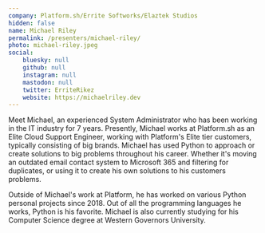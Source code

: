 ```yaml
---
company: Platform.sh/Errite Softworks/Elaztek Studios
hidden: false
name: Michael Riley
permalink: /presenters/michael-riley/
photo: michael-riley.jpeg
social:
    bluesky: null
    github: null
    instagram: null
    mastodon: null
    twitter: ErriteRikez
    website: https://michaelriley.dev
---
```


Meet Michael, an experienced System Administrator who has been working in the IT industry for 7 years. Presently, Michael works at Platform.sh as an Elite Cloud Support Engineer, working with Platform's Elite tier customers, typically consisting of big brands. Michael has used Python to approach or create solutions to big problems throughout his career. Whether it's moving an outdated email contact system to Microsoft 365 and filtering for duplicates, or using it to create his own solutions to his customers problems.

Outside of Michael's work at Platform, he has worked on various Python personal projects since 2018. Out of all the programming languages he works, Python is his favorite. Michael is also currently studying for his Computer Science degree at Western Governors University.
